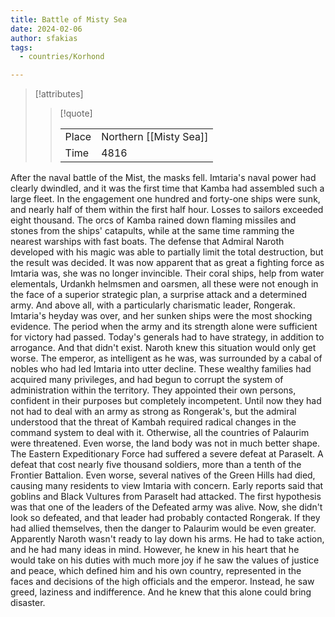 ```yaml
---
title: Battle of Misty Sea
date: 2024-02-06
author: sfakias
tags:
  - countries/Korhond

---
```

> [!attributes]
> 
> > [!quote]
> >
> > | | |
> > | --- | --- |
> > | Place | Northern [[Misty Sea]] |
> > | Time | 4816 |



After the naval battle of the Mist, the masks fell. Imtaria's naval power had clearly dwindled, and it was the first time that Kamba had assembled such a large fleet. In the engagement one hundred and forty-one ships were sunk, and nearly half of them within the first half hour. Losses to sailors exceeded eight thousand. The orcs of Kamba rained down flaming missiles and stones from the ships' catapults, while at the same time ramming the nearest warships with fast boats. The defense that Admiral Naroth developed with his magic was able to partially limit the total destruction, but the result was decided.
It was now apparent that as great a fighting force as Imtaria was, she was no longer invincible. Their coral ships, help from water elementals, Urdankh helmsmen and oarsmen, all these were not enough in the face of a superior strategic plan, a surprise attack and a determined army. And above all, with a particularly charismatic leader, Rongerak. Imtaria's heyday was over, and her sunken ships were the most shocking evidence. The period when the army and its strength alone were sufficient for victory had passed. Today's generals had to have strategy, in addition to arrogance. And that didn't exist.
Naroth knew this situation would only get worse. The emperor, as intelligent as he was, was surrounded by a cabal of nobles who had led Imtaria into utter decline. These wealthy families had acquired many privileges, and had begun to corrupt the system of administration within the territory. They appointed their own persons, confident in their purposes but completely incompetent. Until now they had not had to deal with an army as strong as Rongerak's, but the admiral understood that the threat of Kambah required radical changes in the command system to deal with it. Otherwise, all the countries of Palaurim were threatened.
Even worse, the land body was not in much better shape. The Eastern Expeditionary Force had suffered a severe defeat at Paraselt. A defeat that cost nearly five thousand soldiers, more than a tenth of the Frontier Battalion. Even worse, several natives of the Green Hills had died, causing many residents to view Imtaria with concern.
Early reports said that goblins and Black Vultures from Paraselt had attacked. The first hypothesis was that one of the leaders of the Defeated army was alive. Now, she didn't look so defeated, and that leader had probably contacted Rongerak. If they had allied themselves, then the danger to Palaurim would be even greater.
Apparently Naroth wasn't ready to lay down his arms. He had to take action, and he had many ideas in mind. However, he knew in his heart that he would take on his duties with much more joy if he saw the values of justice and peace, which defined him and his own country, represented in the faces and decisions of the high officials and the emperor. Instead, he saw greed, laziness and indifference. And he knew that this alone could bring disaster.